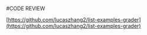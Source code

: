 #CODE REVIEW

[https://github.com/lucaszhang2/list-examples-grader](https://github.com/lucaszhang2/list-examples-grader)